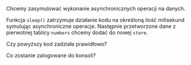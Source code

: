 Chcemy zasymulować wykonanie asynchronicznych operacji na danych.

Funkcja `sleep()` zatrzymuje działanie kodu na określoną ilość milisekund symulując asynchroniczne operacje. Następnie przetworzone dane z pierwotnej tablicy `numbers` chcemy dodać do nowej `store`.

Czy powyższy kod zadziała prawidłowo?

Co zostanie zalogowane do konsoli?
